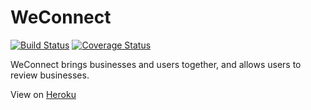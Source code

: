 # WeConnect

[![Build Status](https://travis-ci.org/Rwothoromo/WeConnect-React.svg?branch=ft-test-components-157818712)](https://travis-ci.org/Rwothoromo/WeConnect-React)
[![Coverage Status](https://coveralls.io/repos/github/Rwothoromo/WeConnect-React/badge.svg?branch=master)](https://coveralls.io/github/Rwothoromo/WeConnect-React?branch=master)

WeConnect brings businesses and users together, and allows users to review businesses.

View on [Heroku](https://weconnect-react-rwothoromo.herokuapp.com/)